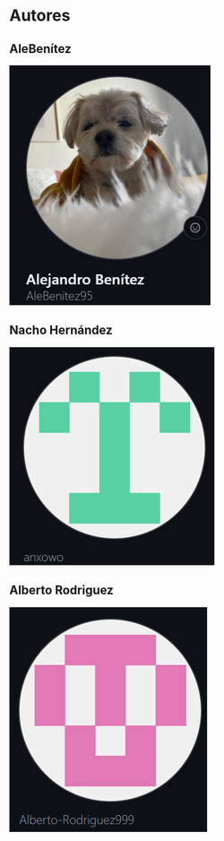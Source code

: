 
# Autores

## AleBenítez 

![Ale](img/ale.png)


## Nacho Hernández

![Nacho](img/nacho.png)

## Alberto Rodriguez

![Alberto](img/alberto.png)
